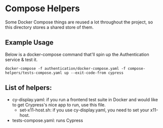 # Compose Helpers
Some Docker Compose things are reused a lot throughout the project, so this directory stores a shared store of them. 

## Example Usage
Below is a docker-compose command that'll spin up the Authentication service & test it. 
```
docker-compose -f authentication/docker-compose.yaml -f compose-helpers/tests-compose.yaml up --exit-code-from cypress
```


## List of helpers:
- cy-display.yaml: if you run a frontend test suite in Docker and would like to get Crypress's nice app to run, use this file.
    - set-x11-host.sh: if you use cy-display.yaml, you need to set your x11-host.
- tests-compose.yaml: runs Cypress